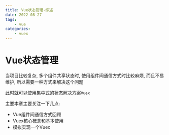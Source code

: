 ```yaml
---
title: Vue状态管理-综述
date: 2022-08-27
tags:
    - vue
categories:
    - vuex
---
```


# Vue状态管理

当项目比较复杂, 多个组件共享状态时, 使用组件间通信方式时比较麻烦, 而且不易维护, 所以需要一种方式来解决这个问题

此时就可以使用集中式的状态解决方案`Vuex`

主要本章主要关注一下几点:

+ Vue组件间通信方式回顾
+ Vuex核心概念和基本使用
+ 模拟实现一个Vuex



